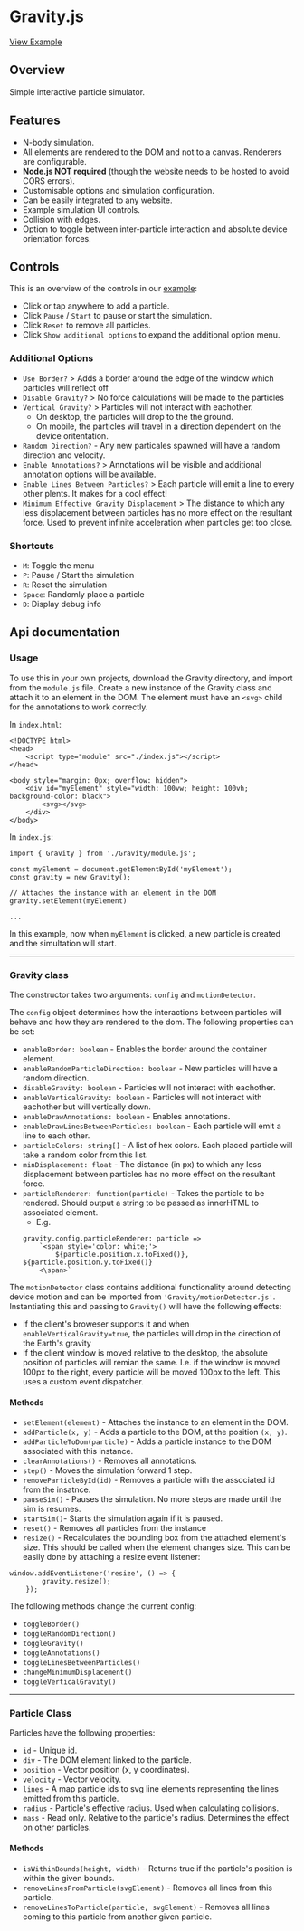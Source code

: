 # Gravity.js

[View Example](https://theithorian.github.io/Gravity/)

## Overview

Simple interactive particle simulator.

## Features

-   N-body simulation.
-   All elements are rendered to the DOM and not to a canvas. Renderers are configurable.
-   **Node.js NOT required** (though the website needs to be hosted to avoid CORS errors).
-   Customisable options and simulation configuration.
-   Can be easily integrated to any website.
-   Example simulation UI controls.
-   Collision with edges.
-   Option to toggle between inter-particle interaction and absolute device orientation forces.

## Controls

This is an overview of the controls in our [example](https://theithorian.github.io/Gravity/):

-   Click or tap anywhere to add a particle.
-   Click `Pause` / `Start` to pause or start the simulation.
-   Click `Reset` to remove all particles.
-   Click `Show additional options` to expand the additional option menu.

### Additional Options

-   `Use Border?` > Adds a border around the edge of the window which particles will reflect off
-   `Disable Gravity?` > No force calculations will be made to the particles
-   `Vertical Gravity?` > Particles will not interact with eachother.
    -   On desktop, the particles will drop to the the ground.
    -   On mobile, the particles will travel in a direction dependent on the device oritentation.
-   `Random Direction?` - Any new particales spawned will have a random direction and velocity.
-   `Enable Annotations?` > Annotations will be visible and additional annotation options will be available.
-   `Enable Lines Between Particles?` > Each particle will emit a line to every other plents. It makes for a cool effect!
-   `Minimum Effective Gravity Displacement` > The distance to which any less displacement between particles has no more effect on the resultant force. Used to prevent infinite acceleration when particles get too close.

### Shortcuts

-   `M`: Toggle the menu
-   `P`: Pause / Start the simulation
-   `R`: Reset the simulation
-   `Space`: Randomly place a particle
-   `D`: Display debug info

## Api documentation

### Usage

To use this in your own projects, download the Gravity directory, and import from the `module.js` file. Create a new instance of the Gravity class and attach it to an element in the DOM. The element must have an `<svg>` child for the annotations to work correctly.

In `index.html`:

```
<!DOCTYPE html>
<head>
    <script type="module" src="./index.js"></script>
</head>

<body style="margin: 0px; overflow: hidden">
    <div id="myElement" style="width: 100vw; height: 100vh; background-color: black">
        <svg></svg>
    </div>
</body>
```

In `index.js`:

```
import { Gravity } from './Gravity/module.js';

const myElement = document.getElementById('myElement');
const gravity = new Gravity();

// Attaches the instance with an element in the DOM
gravity.setElement(myElement)

...

```

In this example, now when `myElement` is clicked, a new particle is created and the simultation will start.

---

### Gravity class

The constructor takes two arguments: `config` and `motionDetector`.

The `config` object determines how the interactions between particles will behave and how they are rendered to the dom. The following properties can be set:

-   `enableBorder: boolean` - Enables the border around the container element.
-   `enableRandomParticleDirection: boolean` - New particles will have a random direction.
-   `disableGravity: boolean` - Particles will not interact with eachother.
-   `enableVerticalGravity: boolean` - Particles will not interact with eachother but will vertically down.
-   `enableDrawAnnotations: boolean` - Enables annotations.
-   `enableDrawLinesBetweenParticles: boolean` - Each particle will emit a line to each other.
-   `particleColors: string[]` - A list of hex colors. Each placed particle will take a random color from this list.
-   `minDisplacement: float` - The distance (in px) to which any less displacement between particles has no more effect on the resultant force.
-   `particleRenderer: function(particle)` - Takes the particle to be rendered. Should output a string to be passed as innerHTML to associated element.
    -   E.g.
    ```
    gravity.config.particleRenderer: particle =>
        `<span style='color: white;'>
            ${particle.position.x.toFixed()}, ${particle.position.y.toFixed()}
        <\span>`
    ```

The `motionDetector` class contains additional functionality around detecting device motion and can be imported from `'Gravity/motionDetector.js'`. Instantiating this and passing to `Gravity()` will have the following effects:

-   If the client's broweser supports it and when `enableVerticalGravity=true`, the particles will drop in the direction of the Earth's gravity
-   If the client window is moved relative to the desktop, the absolute position of particles will remian the same. I.e. if the window is moved 100px to the right, every particle will be moved 100px to the left. This uses a custom event dispatcher.

#### Methods

-   `setElement(element)` - Attaches the instance to an element in the DOM.
-   `addParticle(x, y)` - Adds a particle to the DOM, at the position `(x, y)`.
-   `addParticleToDom(particle)` - Adds a particle instance to the DOM associated with this instance.
-   `clearAnnotations()` - Removes all annotations.
-   `step()` - Moves the simulation forward 1 step.
-   `removeParticleById(id)` - Removes a particle with the associated id from the insatnce.
-   `pauseSim()` - Pauses the simulation. No more steps are made until the sim is resumes.
-   `startSim()`- Starts the simulation again if it is paused.
-   `reset()` - Removes all particles from the instance
-   `resize()` - Recalculates the bounding box from the attached element's size. This should be called when the element changes size. This can be easily done by attaching a resize event listener:

```
window.addEventListener('resize', () => {
        gravity.resize();
    });
```

The following methods change the current config:

-   `toggleBorder()`
-   `toggleRandomDirection()`
-   `toggleGravity()`
-   `toggleAnnotations()`
-   `toggleLinesBetweenParticles()`
-   `changeMinimumDisplacement()`
-   `toggleVerticalGravity()`

---

### Particle Class

Particles have the following properties:

-   `id` - Unique id.
-   `div` - The DOM element linked to the particle.
-   `position` - Vector position (x, y coordinates).
-   `velocity` - Vector velocity.
-   `lines` - A map particle ids to svg line elements representing the lines emitted from this particle.
-   `radius` - Particle's effective radius. Used when calculating collisions.
-   `mass` - Read only. Relative to the particle's radius. Determines the effect on other particles.

#### Methods

-   `isWithinBounds(height, width)` - Returns true if the particle's position is within the given bounds.
-   `removeLinesFromParticle(svgElement)` - Removes all lines from this particle.
-   `removeLinesToParticle(particle, svgElement)` - Removes all lines coming to this particle from another given particle.
